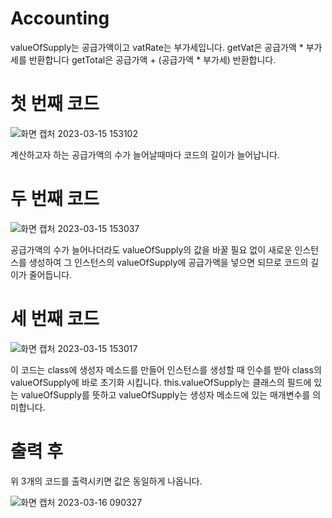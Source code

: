 # Accounting
valueOfSupply는 공급가액이고 vatRate는 부가세입니다.
getVat은 공급가액 * 부가세를 반환합니다
getTotal은 공급가액 + (공급가액 * 부가세) 반환합니다.

# 첫 번째 코드
![화면 캡처 2023-03-15 153102](https://user-images.githubusercontent.com/126844596/225225936-a131ee3b-e0a6-40a4-bc1c-859c849218b1.png)

계산하고자 하는 공급가액의 수가 늘어날때마다 코드의 길이가 늘어납니다.
# 두 번째 코드
![화면 캡처 2023-03-15 153037](https://user-images.githubusercontent.com/126844596/225225949-ab3a7796-f1c4-4ce1-8d5a-4c7990449f56.png)

공급가액의 수가 늘어나더라도 valueOfSupply의 값을 바꿀 필요 없이 새로운 인스턴스를 생성하여 그 인스턴스의 valueOfSupply에 공급가액을 넣으면 되므로 코드의 길이가 줄어듭니다.
# 세 번째 코드
![화면 캡처 2023-03-15 153017](https://user-images.githubusercontent.com/126844596/225225956-8a0722e5-dc26-4df7-8d0b-ff56235f2a33.png)

이 코드는 class에 생성자 메소드를 만들어 인스턴스를 생성할 때 인수를 받아 class의 valueOfSupply에 바로 초기화 시킵니다.
this.valueOfSupply는 클래스의 필드에 있는 valueOfSupply를 뜻하고 valueOfSupply는 생성자 메소드에 있는 매개변수를 의미합니다.
# 출력 후
위 3개의 코드를 출력시키면 값은 동일하게 나옵니다.

![화면 캡처 2023-03-16 090327](https://user-images.githubusercontent.com/126844596/225472796-ad8f25f2-f500-4623-98f1-3ab3e3e12ebd.png)
